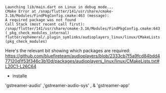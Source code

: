 ```
Launching lib/main.dart on Linux in debug mode...
CMake Error at /snap/flutter/141/usr/share/cmake-3.16/Modules/FindPkgConfig.cmake:463 (message):
A required package was not found
Call Stack (most recent call first):
/snap/flutter/141/usr/share/cmake-3.16/Modules/FindPkgConfig.cmake:643 (_pkg_check_modules_internal)
flutter/ephemeral/.plugin_symlinks/audioplayers_linux/linux/CMakeLists.txt:24 (pkg_check_modules)
```

Here's the relevant bit showing which packages are required:
https://github.com/bluefireteam/audioplayers/blob/2333cb7f5a9fcd84bdd477120d1f53f346c3b10d/packages/audioplayers_linux/linux/CMakeLists.txt#L20C1-L26C64


- installe

'gstreamer-audio' ,'gstreamer-audio-sys' , & 'gstreamer-app'
